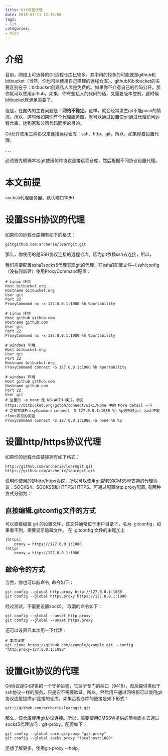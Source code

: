 ```yaml
---
title: Git设置代理
date: 2018-03-11 12:16:56
tags: 
- Git
categories:
- Misc
---
```


# 介绍

目前，网络上可选择的Git远程仓库比较多，其中用的较多的可能就是github和bitbucket（当然，你也可以使用自己搭建的远程仓库）。github和bitbucket的主要区别在于：bitbucket创建私人库是免费的。如果你不介意自己的代码公开，那你就可以使用github。如果，你有些私人的代码的话，又需要版本控制，这时候bitbucket就满足需要了。

但是，在国内的主要问题是：**网络不稳定**。这样，就会经常发生git不能push的情况。所以，这时候如果你有个代理服务器，就可以通过设置使git通过代理访问远程仓库，达到家和公司代码同步的目的。

Git允许使用三种协议来连接远程仓库：ssh、http、git。所以，如果你要设置代理，

**. . .**<!-- more -->

必须首先明确本地git使用何种协议连接远程仓库，然后根据不同协议设置代理。

# 本文前提

socks5代理服务器，默认端口1080


# 设置SSH协议的代理

如果你的远程仓库拥有如下的格式：

`git@github.com:archerie/learngit.git`

那么，你使用的是SSH协议连接的远程仓库。因为git依赖ssh去连接，所以，


我们需要配置ssh的socks5代理实现git的代理。在ssh的配置文件~/.ssh/config（没有则新建）使用ProxyCommand配置：
```
# Linux 环境
Host bitbucket.org
Hostname bitbucket.org
User git
Port 22
ProxyCommand nc -x 127.0.0.1:1080 %h %portability

# Linux 环境
Host github github.com
Hostname github.com
User git
Port 22
ProxyCommand nc -x 127.0.0.1:1080 %h %portability

# windows 环境
Host bitbucket.org
User git
Port 22
Hostname bitbucket.org
ProxyCommand connect -S 127.0.0.1:1080 %h %portability

# windows 环境
Host github github.com
Hostname github.com
Port 22
User git
# 这里的 -a none 是 NO-AUTH 模式，参见 https://bitbucket.org/gotoh/connect/wiki/Home 中的 More detail 一节
# 之前写成ProxyCommand connect -S 127.0.0.1:1080 %h %p遇到过git bash不能clone项目的问题
ProxyCommand connect -S 127.0.0.1:1080 -a none %h %p

```

# 设置http/https协议代理

如果你的远程仓库链接拥有如下格式：
```
http://github.com/archerie/learngit.git
https://github.com/archerie/learngit.git
```

说明你使用的是http/https协议，所以可以使用git配套的CMSSW支持的代理协议：SOCKS4、SOCKS5和HTTPS/HTTPS。可通过配置http.proxy配置, 有两种方式分别为：


## 直接编辑.gitconfig文件的方式

可以直接编辑 git 的设置文件，该文件通常位于用户目录下，名为 .gitconfig，如果看不到，需要显示隐藏文件。
在 .gitconfig 文件的末尾加上
```
[https]
	proxy = https://127.0.0.1:1080
[http]
	proxy = http://127.0.0.1:1080
```


## 敲命令的方式

当然，你也可以敲命令, 命令如下：
```
git config --global http.proxy http://127.0.0.1:1080
git config --global https.proxy https://127.0.0.1:1080
```
经过测试，不需要设置sock5。
取消的命令如下：
```
git config --global --unset http.proxy
git config --global --unset https.proxy
```

还可以设置只本次用一下代理 : 
```
# 本次设置
git clone https://github.com/example/example.git --config "http.proxy=127.0.0.1:1080"
```

# 设置Git协议的代理

Git协议是Git提供的一个守护进程，它监听专门的端口（9418），然后提供类似于ssh协议一样的服务，只是它不需要验证。所以，然后用户通过网络都可以使用git协议连接提供git连接的仓库。如果远程仓库的链接是如下形式：

`git://github.com/archerie/learngit.git`

那么，该仓库使用git协议连接。所以，需要使用CMSSW提供的简单脚本去通过socks5代理访问：git-proxy。配置如下：

```
git config --global core.gitproxy "git-proxy"
git config --global socks.proxy "localhost:1080"
```

还想了解更多，使用git-proxy --help。
